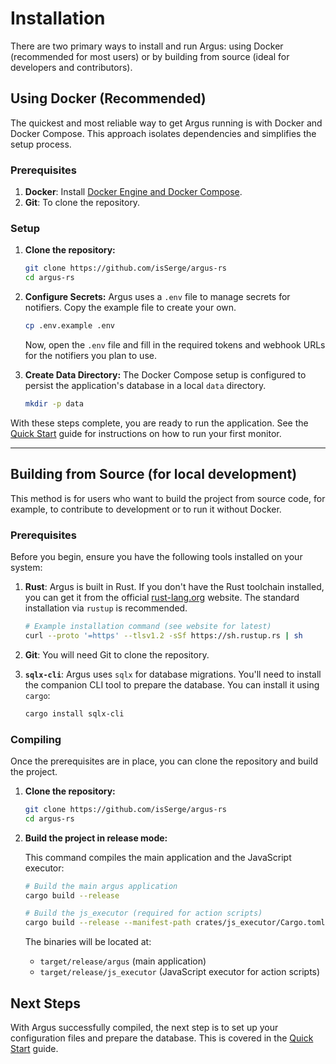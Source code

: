 # Installation

There are two primary ways to install and run Argus: using Docker (recommended for most users) or by building from source (ideal for developers and contributors).

## Using Docker (Recommended)

The quickest and most reliable way to get Argus running is with Docker and Docker Compose. This approach isolates dependencies and simplifies the setup process.

### Prerequisites

1.  **Docker**: Install [Docker Engine and Docker Compose](https://docs.docker.com/get-docker/).
2.  **Git**: To clone the repository.

### Setup

1.  **Clone the repository:**
    ```bash
    git clone https://github.com/isSerge/argus-rs
    cd argus-rs
    ```

2.  **Configure Secrets:**
    Argus uses a `.env` file to manage secrets for notifiers. Copy the example file to create your own.
    ```bash
    cp .env.example .env
    ```
    Now, open the `.env` file and fill in the required tokens and webhook URLs for the notifiers you plan to use.

3.  **Create Data Directory:**
    The Docker Compose setup is configured to persist the application's database in a local `data` directory.
    ```bash
    mkdir -p data
    ```

With these steps complete, you are ready to run the application. See the [Quick Start](./quick_start.md) guide for instructions on how to run your first monitor.

---

## Building from Source (for local development)

This method is for users who want to build the project from source code, for example, to contribute to development or to run it without Docker.

### Prerequisites

Before you begin, ensure you have the following tools installed on your system:

1.  **Rust**: Argus is built in Rust. If you don't have the Rust toolchain installed, you can get it from the official [rust-lang.org](https://www.rust-lang.org/tools/install) website. The standard installation via `rustup` is recommended.

    ```bash
    # Example installation command (see website for latest)
    curl --proto '=https' --tlsv1.2 -sSf https://sh.rustup.rs | sh
    ```

2.  **Git**: You will need Git to clone the repository.

3.  **`sqlx-cli`**: Argus uses `sqlx` for database migrations. You'll need to install the companion CLI tool to prepare the database. You can install it using `cargo`:

    ```bash
    cargo install sqlx-cli
    ```

### Compiling

Once the prerequisites are in place, you can clone the repository and build the project.

1.  **Clone the repository:**

    ```bash
    git clone https://github.com/isSerge/argus-rs
    cd argus-rs
    ```

2.  **Build the project in release mode:**

    This command compiles the main application and the JavaScript executor:

    ```bash
    # Build the main argus application
    cargo build --release
    
    # Build the js_executor (required for action scripts)
    cargo build --release --manifest-path crates/js_executor/Cargo.toml
    ```

    The binaries will be located at:
    - `target/release/argus` (main application)
    - `target/release/js_executor` (JavaScript executor for action scripts)

## Next Steps

With Argus successfully compiled, the next step is to set up your configuration files and prepare the database. This is covered in the [Quick Start](./quick_start.md) guide.
